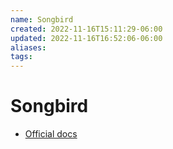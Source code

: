 ```yaml
---
name: Songbird
created: 2022-11-16T15:11:29-06:00
updated: 2022-11-16T16:52:06-06:00
aliases: 
tags: 
---
```

# Songbird

- [Official docs](https://docs.flare.network/)

